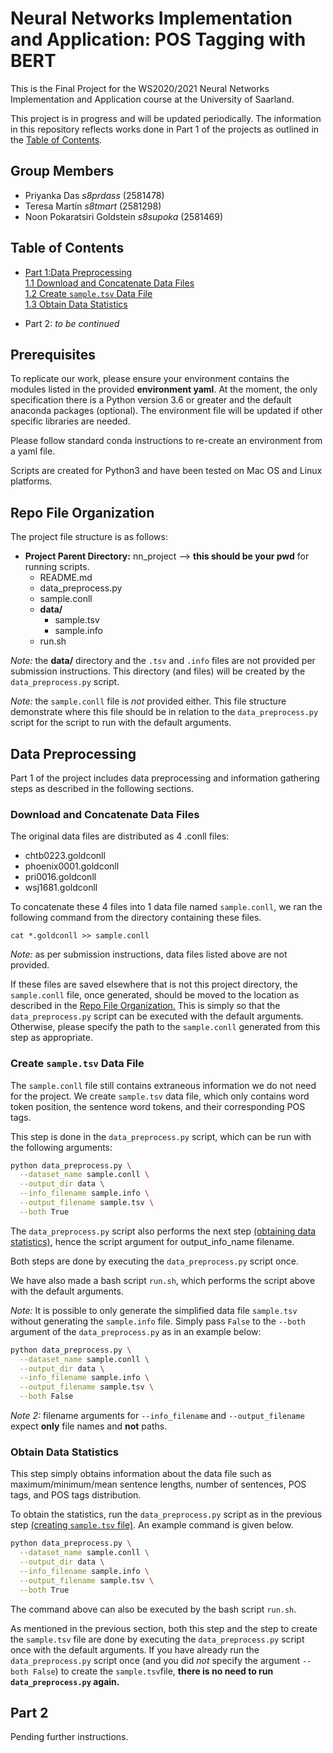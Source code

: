 # Neural Networks Implementation and Application: POS Tagging with BERT

This is the Final Project for the WS2020/2021 Neural Networks Implementation and Application course at the University
of Saarland.

This project is in progress and will be updated periodically. The information in this repository reflects works done
in Part 1 of the projects as outlined in the [Table of Contents](#table-of-contents).

## Group Members

* Priyanka Das _s8prdass_ (2581478)
* Teresa Martín _s8tmart_ (2581298) 
* Noon Pokaratsiri Goldstein _s8supoka_ (2581469)

## Table of Contents

* [Part 1:Data Preprocessing](#data-preprocessing)  
    [1.1 Download and Concatenate Data Files](#download-and-concatenate-data-files)  
    [1.2 Create `sample.tsv` Data File](#create-sampletsv-data-file)  
    [1.3 Obtain Data Statistics](#obtain-data-statistics)
  
* Part 2: _to be continued_

## Prerequisites

To replicate our work, please ensure your environment contains the modules listed in the provided **environment yaml**. 
At the moment, the only specification there is a Python version 3.6 or greater and the default anaconda packages 
(optional). The environment file will be updated if other specific libraries are needed.


Please follow standard conda instructions to re-create an environment from a yaml file.

Scripts are created for Python3 and have been tested on Mac OS and Linux platforms.


## Repo File Organization

The project file structure is as follows:

* **Project Parent Directory:** nn_project  --> **this should be your pwd** for running scripts.
    * README.md  
    * data_preprocess.py  
    * sample.conll  
    * **data/**  
        * sample.tsv
        * sample.info
    * run.sh
    

_Note:_ the **data/** directory and the `.tsv` and `.info` files are not provided per submission instructions. 
This directory (and files) will be created by the `data_preprocess.py` script.

_Note:_ the `sample.conll` file is _not_ provided either. This file structure demonstrate where this file should be
in relation to the `data_preprocess.py` script for the script to run with the default arguments.

## Data Preprocessing

Part 1 of the project includes data preprocessing and information gathering steps as described in the following
sections.

### Download and Concatenate Data Files

The original data files are distributed as 4 .conll files:

* chtb0223.goldconll
* phoenix0001.goldconll
* pri0016.goldconll
* wsj1681.goldconll

To concatenate these 4 files into 1 data file named `sample.conll`, we ran the following command from the directory 
containing these files.

```
cat *.goldconll >> sample.conll 
```

_Note:_ as per submission instructions, data files listed above are not provided.

If these files are saved elsewhere that is not this project directory, the `sample.conll` file, once generated, should
be moved to the location as described in the [Repo File Organization.](#repo-file-organization) This is simply so that
the `data_preprocess.py` script can be executed with the default arguments. Otherwise, please specify the path to the
`sample.conll` generated from this step as appropriate. 

### Create `sample.tsv` Data File

The `sample.conll` file still contains extraneous information we do not need for the project. We create `sample.tsv`
data file, which only contains word token position, the sentence word tokens, and their corresponding POS tags. 

This step is done in the `data_preprocess.py` script, which can be run with the following arguments:

```bash
python data_preprocess.py \
  --dataset_name sample.conll \
  --output_dir data \
  --info_filename sample.info \
  --output_filename sample.tsv \
  --both True
```

The `data_preprocess.py` script also performs the next step [(obtaining data statistics)](#obtain-data-statistics), 
hence the script argument for output_info_name filename.  

Both steps are done by executing the `data_preprocess.py` script once.

We have also made a bash script `run.sh`, which performs the script above with the default arguments.

_Note:_ It is possible to only generate the simplified data file `sample.tsv` without generating the `sample.info` file.
Simply pass `False` to the `--both` argument of the `data_preprocess.py` as in an example below:

```bash
python data_preprocess.py \
  --dataset_name sample.conll \
  --output_dir data \
  --info_filename sample.info \
  --output_filename sample.tsv \
  --both False
```
_Note 2:_ filename arguments for `--info_filename` and `--output_filename` expect **only** file names and **not** paths.

### Obtain Data Statistics

This step simply obtains information about the data file such as maximum/minimum/mean sentence lengths, number of
sentences, POS tags, and POS tags distribution.  

To obtain the statistics, run the `data_preprocess.py` script as in the previous step 
[(creating `sample.tsv` file)](#create-sampletsv-data-file). An example command is given below. 

```bash
python data_preprocess.py \
  --dataset_name sample.conll \
  --output_dir data \
  --info_filename sample.info \
  --output_filename sample.tsv \
  --both True
```

The command above can also be executed by the bash script `run.sh`.

As mentioned in the previous section, both this step and the step to create the `sample.tsv` file are done by 
executing the `data_preprocess.py` script once with the default arguments. If you have already
run the `data_preprocess.py` script once (and you did _not_ specify the argument `--both False`) to create the 
`sample.tsv`file, **there is no need to run `data_preprocess.py` again.**


## Part 2

Pending further instructions.